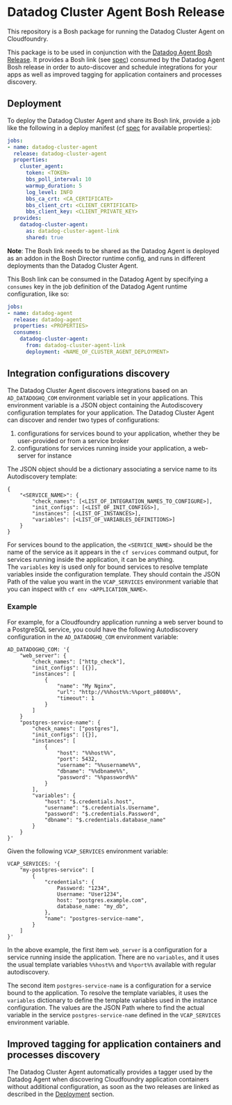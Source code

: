 # Datadog Cluster Agent Bosh Release

This repository is a Bosh package for running the Datadog Cluster Agent on Cloudfoundry.

This package is to be used in conjunction with the [Datadog Agent Bosh Release](https://github.com/datadog/datadog-agent-boshrelease).
It provides a Bosh link (see [spec](jobs/datadog-cluster-agent/spec)) consumed by the Datadog Agent Bosh release in order to auto-discover and schedule integrations for your apps as well as improved tagging for application containers and processes discovery.

## Deployment
To deploy the Datadog Cluster Agent and share its Bosh link, provide a job like the following in a deploy manifest (cf [spec](jobs/datadog-cluster-agent/spec) for available properties):

```yaml
jobs:
- name: datadog-cluster-agent
  release: datadog-cluster-agent
  properties:
    cluster_agent:
      token: <TOKEN>
      bbs_poll_interval: 10
      warmup_duration: 5
      log_level: INFO
      bbs_ca_crt: <CA_CERTIFICATE>
      bbs_client_crt: <CLIENT_CERTIFICATE>
      bbs_client_key: <CLIENT_PRIVATE_KEY>
  provides:
    datadog-cluster-agent:
      as: datadog-cluster-agent-link
      shared: true
```

**Note**: The Bosh link needs to be shared as the Datadog Agent is deployed as an addon in the Bosh Director runtime config, and runs in different deployments than the Datadog Cluster Agent.

This Bosh link can be consumed in the Datadog Agent by specifying a `consumes` key in the job definition of the Datadog Agent runtime configuration, like so:

```yaml
jobs:
- name: datadog-agent
  release: datadog-agent
  properties: <PROPERTIES>
  consumes:
    datadog-cluster-agent:
      from: datadog-cluster-agent-link
      deployment: <NAME_OF_CLUSTER_AGENT_DEPLOYMENT>
```

## Integration configurations discovery
The Datadog Cluster Agent discovers integrations based on an `AD_DATADOGHQ_COM` environment variable set in your applications.
This environment variable is a JSON object containing the Autodiscovery configuration templates for your application. The Datadog Cluster Agent can discover and render two types of configurations:
  1. configurations for services bound to your application, whether they be user-provided or from a service broker
  1. configurations for services running inside your application, a web-server for instance

The JSON object should be a dictionary associating a service name to its Autodiscovery template:
```
{
    "<SERVICE_NAME>": {
        "check_names": [<LIST_OF_INTEGRATION_NAMES_TO_CONFIGURE>],
        "init_configs": [<LIST_OF_INIT_CONFIGS>],
        "instances": [<LIST_OF_INSTANCES>],
        "variables": [<LIST_OF_VARIABLES_DEFINITIONS>]
    }
}
```

For services bound to the application, the `<SERVICE_NAME>` should be the name of the service as it appears in the `cf services` command output, for services running inside the application, it can be anything.  
The `variables` key is used only for bound services to resolve template variables inside the configuration template. They should contain the JSON Path of the value you want in the `VCAP_SERVICES` environment variable that you can inspect with `cf env <APPLICATION_NAME>`.

### Example

For example, for a Cloudfoundry application running a web server bound to a PostgreSQL service, you could have the following Autodiscovery configuration in the `AD_DATADOGHQ_COM` environment variable:

```
AD_DATADOGHQ_COM: '{
    "web_server": {
        "check_names": ["http_check"],
        "init_configs": [{}],
        "instances": [
            {
                "name": "My Nginx",
                "url": "http://%%host%%:%%port_p8080%%",
                "timeout": 1
            }
        ]
    }
    "postgres-service-name": {
        "check_names": ["postgres"],
        "init_configs": [{}],
        "instances": [
            {
                "host": "%%host%%",
                "port": 5432,
                "username": "%%username%%",
                "dbname": "%%dbname%%",
                "password": "%%password%%"
            }
        ],
        "variables": {
            "host": "$.credentials.host",
            "username": "$.credentials.Username",
            "password": "$.credentials.Password",
            "dbname": "$.credentials.database_name"
        }
    }
}'
```

Given the following `VCAP_SERVICES` environment variable:
```
VCAP_SERVICES: '{
    "my-postgres-service": [
        {
            "credentials": {
                Password: "1234",
                Username: "User1234",
                host: "postgres.example.com",
                database_name: "my_db",
            },
            "name": "postgres-service-name",
        }
    ]
}'
```

In the above example, the first item `web_server` is a configuration for a service running inside the application. There are no `variables`, and it uses the usual template variables `%%host%%` and `%%port%%` available with regular autodiscovery.

The second item `postgres-service-name` is a configuration for a service bound to the application. To resolve the template variables, it uses the `variables` dictionary to define the template variables used in the instance configuration. The values are the JSON Path where to find the actual variable in the service `postgres-service-name` defined in the `VCAP_SERVICES` environment variable.

## Improved tagging for application containers and processes discovery

The Datadog Cluster Agent automatically provides a tagger used by the Datadog Agent when discovering Cloudfoundry application containers without additional configuration, as soon as the two releases are linked as described in the [Deployment](#Deployment) section.
